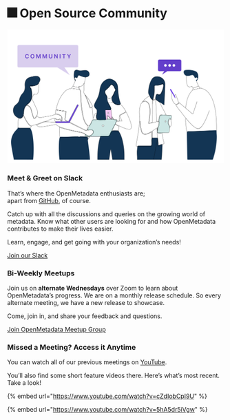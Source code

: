 # 🎆 Open Source Community

![](.gitbook/assets/community.png)

### Meet & Greet on Slack

That’s where the OpenMetadata enthusiasts are;\
apart from [GitHub](https://github.com/open-metadata/OpenMetadata), of course.

Catch up with all the discussions and queries on the growing world of metadata. Know what other users are looking for and how OpenMetadata contributes to make their lives easier.

Learn, engage, and get going with your organization’s needs!

[Join our Slack ](https://slack.open-metadata.org)



### Bi-Weekly Meetups

Join us on **alternate Wednesdays** over Zoom to learn about OpenMetadata’s progress. We are on a monthly release schedule. So every alternate meeting, we have a new release to showcase.

Come, join in, and share your feedback and questions.

[Join OpenMetadata Meetup Group](https://www.meetup.com/openmetadata-meetup-group/)



### Missed a Meeting? Access it Anytime

You can watch all of our previous meetings on [YouTube](https://www.youtube.com/channel/UCASsxvcVlbxzT-nd2Vh2ocg/featured).

You’ll also find some short feature videos there. Here’s what’s most recent. Take a look!

{% embed url="https://www.youtube.com/watch?v=cZdIobCpI9U" %}

{% embed url="https://www.youtube.com/watch?v=5hA5dr5iVgw" %}
